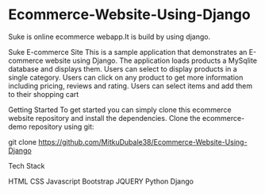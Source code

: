 # Ecommerce-Website-Using-Django
Suke is online ecommerce webapp.It is build by using django.

Suke E-commerce Site
This is a sample application that demonstrates an E-commerce website using Django.
The application loads products a MySqlite database and displays them.
Users can select to display products in a single category.
Users can click on any product to get more information including pricing, reviews and rating. 
Users can select items and add them to their shopping cart


Getting Started
To get started you can simply clone this ecommerce website repository and install the dependencies.
Clone the ecommerce-demo repository using git:
 
git clone https://github.com/MitkuDubale38/Ecommerce-Website-Using-Django

Tech Stack

HTML
CSS
Javascript 
Bootstrap 
JQUERY 
Python
Django
